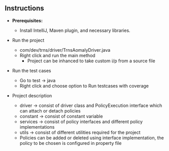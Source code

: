 Instructions
--------------------

* **Prerequisites:**
    * Install IntelliJ, Maven plugin, and necessary libraries.

* Run the project

    * com/dev/trns/driver/TrnsAomalyDriver.java
    * Right click and run the main method
        * Project can be inhanced to take custom i/p from a source file

* Run the test cases

    * Go to test -> java
    * Right click and choose option to Run testcases with coverage

* Project description

    * driver -> consist of driver class and PolicyExecution interface which can attach or detach policies
    * constant -> consist of constant variable
    * services -> consist of policy interfaces and different policy implementations
    * utils -> consist of different utilities required for the project
    * Policies can be added or deleted using interface implementation, the policy to be chosen is configured in property file

